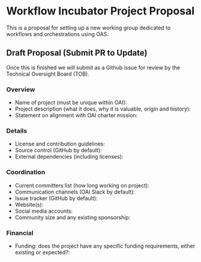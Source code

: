 # Workflow Incubator Project Proposal
This is a proposal for setting up a new working group dedicated to workflows and orchestrations using OAS.

## Draft Proposal (Submit PR to Update)
Once this is finished we will submit as a Github issue for review by the Technical Oversight Board (TOB).

### Overview

* Name of project (must be unique within OAI): 
* Project description (what it does, why it is valuable, origin and history): 
* Statement on alignment with OAI charter mission: 

### Details

* License and contribution guidelines: 
* Source control (GitHub by default): 
* External dependencies (including licenses): 

### Coordination

* Current committers list (how long working on project): 
* Communication channels (OAI Slack by default): 
* Issue tracker (GitHub by default): 
* Website(s): 
* Social media accounts: 
* Community size and any existing sponsorship: 

### Financial

* Funding: does the project have any specific funding requirements, either existing or expected?: 
